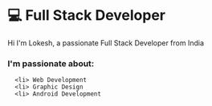 
<!--
**lokeshsenthil/lokeshsenthil** is a ✨ _special_ ✨ repository because its `README.md` (this file) appears on your GitHub profile.

Here are some ideas to get you started:

- 🔭 I’m currently working on ...
- 🌱 I’m currently learning ...
- 👯 I’m looking to collaborate on ...
- 🤔 I’m looking for help with ...
- 💬 Ask me about ...
- 📫 How to reach me: ...
- 😄 Pronouns: ...
- ⚡ Fun fact: ...
-->

#  ‍💻  Full Stack Developer

Hi I'm Lokesh, a passionate Full Stack Developer from India

### I'm passionate about:

      <li> Web Development
      <li> Graphic Design
      <li> Android Development
 
